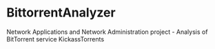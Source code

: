# BittorrentAnalyzer
Network Applications and Network Administration project - Analysis of BitTorrent service KickassTorrents
